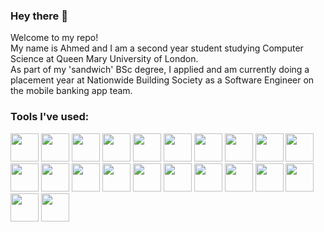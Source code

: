 ### Hey there 👋
Welcome to my repo! <br/>
My name is Ahmed and I am a second year student studying Computer Science at Queen Mary University of London. <br/>
As part of my 'sandwich' BSc degree, I applied and am currently doing a placement year at Nationwide Building Society as a Software Engineer on the mobile banking app team.

<h3>Tools I've used: </h2>
<p align='left'>
<img src="https://cdn.jsdelivr.net/gh/devicons/devicon@latest/icons/bootstrap/bootstrap-original-wordmark.svg" height="45" width="45" />
<img src="https://cdn.jsdelivr.net/gh/devicons/devicon@latest/icons/docker/docker-plain-wordmark.svg" height="45" width="45" />
<img src="https://cdn.jsdelivr.net/gh/devicons/devicon@latest/icons/django/django-plain.svg" height="45" width="45" />
<img src="https://cdn.jsdelivr.net/gh/devicons/devicon@latest/icons/figma/figma-original.svg" height="45" width="45" />
<img src="https://cdn.jsdelivr.net/gh/devicons/devicon@latest/icons/flask/flask-original-wordmark.svg" height="45" width="45" />
<img src="https://cdn.jsdelivr.net/gh/devicons/devicon@latest/icons/git/git-original-wordmark.svg" height="45" width="45" />
<img src="https://cdn.jsdelivr.net/gh/devicons/devicon@latest/icons/go/go-original-wordmark.svg" height="45" width="45" />
<img src="https://cdn.jsdelivr.net/gh/devicons/devicon@latest/icons/graphql/graphql-plain-wordmark.svg" height="45" width="45" />
<img src="https://cdn.jsdelivr.net/gh/devicons/devicon@latest/icons/html5/html5-original-wordmark.svg" height="45" width="45" />
<img src="https://cdn.jsdelivr.net/gh/devicons/devicon@latest/icons/java/java-original-wordmark.svg" height="45" width="45" />
<img src="https://cdn.jsdelivr.net/gh/devicons/devicon@latest/icons/javascript/javascript-original.svg" height="45" width="45" />
<img src="https://cdn.jsdelivr.net/gh/devicons/devicon@latest/icons/jira/jira-original-wordmark.svg" height="45" width="45" />
<img src="https://cdn.jsdelivr.net/gh/devicons/devicon@latest/icons/linux/linux-original.svg" height="45" width="45" />
<img src="https://cdn.jsdelivr.net/gh/devicons/devicon@latest/icons/mongodb/mongodb-original.svg" height="45" width="45" />
<img src="https://cdn.jsdelivr.net/gh/devicons/devicon@latest/icons/mysql/mysql-original.svg" height="45" width="45" />
<img src="https://cdn.jsdelivr.net/gh/devicons/devicon@latest/icons/nodejs/nodejs-original-wordmark.svg" height="45" width="45" />
<img src="https://cdn.jsdelivr.net/gh/devicons/devicon@latest/icons/playwright/playwright-original.svg" height="45" width="45" />
<img src="https://cdn.jsdelivr.net/gh/devicons/devicon@latest/icons/python/python-original.svg" height="45" width="45" />
<img src="https://cdn.jsdelivr.net/gh/devicons/devicon@latest/icons/react/react-original.svg" height="45" width="45" />
<img src="https://cdn.jsdelivr.net/gh/devicons/devicon@latest/icons/sqlite/sqlite-original-wordmark.svg" height="45" width="45" />
<img src="https://cdn.jsdelivr.net/gh/devicons/devicon@latest/icons/typescript/typescript-original.svg" height="45" width="45" />
<img src="https://cdn.jsdelivr.net/gh/devicons/devicon@latest/icons/vitest/vitest-original.svg" height="45" width="45" />
</p>

<!--
**AhmedIMab/AhmedIMab** is a ✨ _special_ ✨ repository because its `README.md` (this file) appears on your GitHub profile.

Here are some ideas to get you started:

- 🔭 I’m currently working on ...
- 🌱 I’m currently learning ...
- 👯 I’m looking to collaborate on ...
- 🤔 I’m looking for help with ...
- 💬 Ask me about ...
- 📫 How to reach me: ...
- 😄 Pronouns: ...
- ⚡ Fun fact: ...
-->
